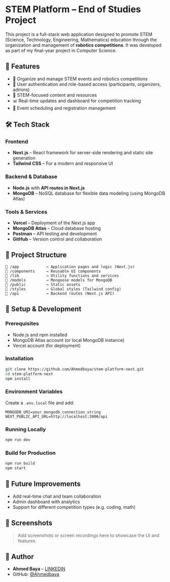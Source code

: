 # STEM Platform – End of Studies Project

This project is a full-stack web application designed to promote STEM (Science, Technology, Engineering, Mathematics) education through the organization and management of **robotics competitions**. It was developed as part of my final-year project in Computer Science.

## 🚀 Features

- 🔧 Organize and manage STEM events and robotics competitions
- 👥 User authentication and role-based access (participants, organizers, admins)
- 🧠 STEM-focused content and resources
- 📊 Real-time updates and dashboard for competition tracking
- 📅 Event scheduling and registration management

## 🛠️ Tech Stack

### Frontend
- **Next.js** – React framework for server-side rendering and static site generation
- **Tailwind CSS** – For a modern and responsive UI

### Backend & Database
- **Node.js** with **API routes in Next.js**
- **MongoDB** – NoSQL database for flexible data modeling (using MongoDB Atlas)

### Tools & Services
- **Vercel** – Deployment of the Next.js app
- **MongoDB Atlas** – Cloud database hosting
- **Postman** – API testing and development
- **GitHub** – Version control and collaboration

## 📂 Project Structure

```
📁 /app            → Application pages and logic (Next.js)
📁 /components     → Reusable UI components
📁 /lib            → Utility functions and services
📁 /models         → Mongoose models for MongoDB
📁 /public         → Static assets
📁 /styles         → Global styles (Tailwind config)
📁 /api            → Backend routes (Next.js API)
```

## 🧪 Setup & Development

### Prerequisites

- Node.js and npm installed
- MongoDB Atlas account (or local MongoDB instance)
- Vercel account (for deployment)

### Installation

```bash
git clone https://github.com/Ahmedbaya/stem-platform-next.git
cd stem-platform-next
npm install
```

### Environment Variables

Create a `.env.local` file and add:

```env
MONGODB_URI=your_mongodb_connection_string
NEXT_PUBLIC_API_URL=http://localhost:3000/api
```

### Running Locally

```bash
npm run dev
```

### Build for Production

```bash
npm run build
npm start
```

## 📌 Future Improvements

- Add real-time chat and team collaboration
- Admin dashboard with analytics
- Support for different competition types (e.g. coding, math)

## 📸 Screenshots

> Add screenshots or screen recordings here to showcase the UI and features.

## 👤 Author

- **Ahmed Baya** – [LINKEDIN](https://www.linkedin.com/in/ahmed-baya-652b67247/)  
- GitHub: [@Ahmedbaya](https://github.com/Ahmedbaya)